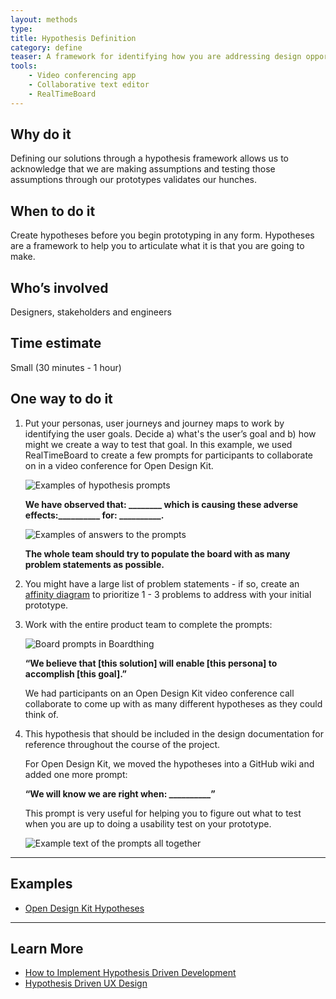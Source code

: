 ```yaml
---
layout: methods
type:
title: Hypothesis Definition
category: define
teaser: A framework for identifying how you are addressing design opportunities.
tools:
    - Video conferencing app
    - Collaborative text editor
    - RealTimeBoard
---
```


## Why do it

 Defining our solutions through a hypothesis framework allows us to acknowledge that we are making assumptions and testing those assumptions through our prototypes validates our hunches.

## When to do it

Create hypotheses before you begin prototyping in any form. Hypotheses are a framework to help you to articulate what it is that you are going to make.

## Who’s involved

Designers, stakeholders and engineers

## Time estimate
Small (30 minutes - 1 hour)

## One way to do it

1. Put your personas, user journeys and journey maps to work by identifying the user goals. Decide a) what's the user’s goal and b) how might we create a way to test that goal. In this example, we used RealTimeBoard to create a few prompts for participants to collaborate on in a video conference for Open Design Kit.



    ![Examples of hypothesis prompts](/img/methods/hypothesis/hypothesis-1.png)


    **We have observed that: ________ which is causing these adverse effects:__________ for: __________.**


    ![Examples of answers to the prompts](/img/methods/hypothesis/hypothesis-2.png)


    **The whole team should try to populate the board with as many problem statements as possible.**

2. You might have a large list of problem statements  - if so, create an [affinity diagram](/methods/affinity-diagram/) to prioritize 1 - 3 problems to address with your initial prototype.

3. Work with the entire product team to complete the prompts:




    ![Board prompts in Boardthing](/img/methods/hypothesis/hypothesis-3.png)


    **“We believe that [this solution] will enable [this persona] to  accomplish [this goal].”**  



    We had participants on an Open Design Kit video conference call collaborate to come up with as many different hypotheses as they could think of.

4. This hypothesis that should be included in the design documentation for reference throughout the course of the project.


    For Open Design Kit, we moved the hypotheses into a GitHub wiki and added one more prompt:


    **“We will know we are right when: __________”**  


    This prompt is very useful for helping you to figure out what to test when you are up to doing a usability test on your prototype.


    ![Example text of the prompts all together](/img/methods/hypothesis/hypothesis-5.png)

---

## Examples

* [Open Design Kit Hypotheses ](https://github.com/bocoup/opendesignkit/wiki/Hypotheses)

---

## Learn More
* [How to Implement Hypothesis Driven Development](https://www.thoughtworks.com/insights/blog/how-implement-hypothesis-driven-development)
* [Hypothesis Driven UX Design](https://medium.theuxblog.com/hypotheses-driven-ux-design-c75fbf3ce7cc#.cd8muop0q)
